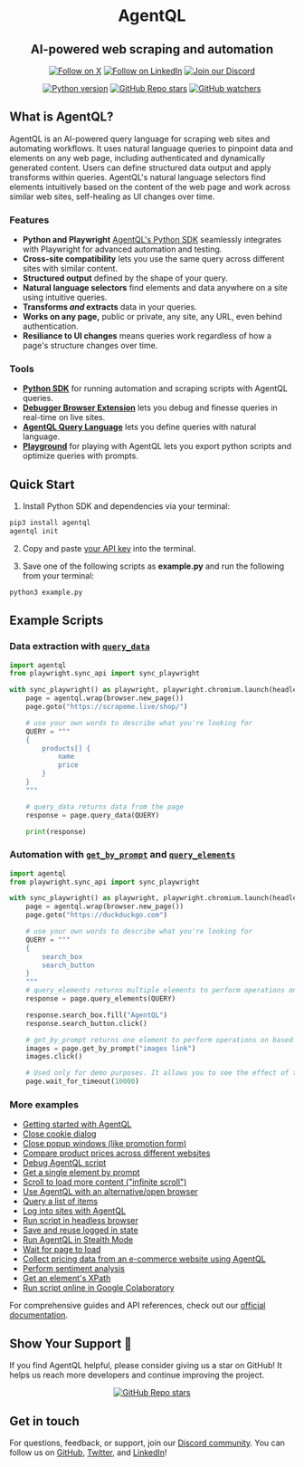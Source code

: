 <div align="center">

<h1>AgentQL</h1>
<h2>AI-powered web scraping and automation</h2>

<p align="center">
  <a href="https://twitter.com/agentql"><img src="https://img.shields.io/badge/Follow%20on%20X-000000?style=for-the-badge&logo=x&logoColor=white" alt="Follow on X" /></a>
  <a href="https://www.linkedin.com/company/tinyfish-ai"><img src="https://img.shields.io/badge/Follow%20on%20LinkedIn-0077B5?style=for-the-badge&logo=linkedin&logoColor=white" alt="Follow on LinkedIn" /></a>
  <a href="https://discord.gg/agentql"><img src="https://img.shields.io/badge/Join%20our%20Discord-5865F2?style=for-the-badge&logo=discord&logoColor=white" alt="Join our Discord" /></a>
</p>

<p align="center">
  <a href="https://pypi.org/project/agentql"><img src="https://img.shields.io/pypi/v/agentql" alt="Python version" /></a>
  <a href="#repository-details-container"><img src="https://img.shields.io/github/stars/tinyfish-io/agentql" alt="GitHub Repo stars" /></a>
  <a href="#repository-details-container"><img src="https://img.shields.io/github/watchers/tinyfish-io/agentql" alt="GitHub watchers" /></a>
</p>

</div>

## What is AgentQL?

AgentQL is an AI-powered query language for scraping web sites and automating workflows. It uses natural language queries to pinpoint data and elements on any web page, including authenticated and dynamically generated content. Users can define structured data output and apply transforms within queries. AgentQL's natural language selectors find elements intuitively based on the content of the web page and work across similar web sites, self-healing as UI changes over time.

### Features

- **Python and Playwright** [AgentQL's Python SDK](https://docs.agentql.com/installation/sdk-installation) seamlessly integrates with Playwright for advanced automation and testing.
- **Cross-site compatibility** lets you use the same query across different sites with similar content.
- **Structured output** defined by the shape of your query.
- **Natural language selectors** find elements and data anywhere on a site using intuitive queries.
- **Transforms _and_ extracts** data in your queries.
- **Works on any page,** public or private, any site, any URL, even behind authentication.
- **Resiliance to UI changes** means queries work regardless of how a page's structure changes over time.

### Tools

- **[Python SDK](https://docs.agentql.com/installation/sdk-installation)** for running automation and scraping scripts with AgentQL queries.
- **[Debugger Browser Extension](https://chromewebstore.google.com/detail/agentql-debugger/idnejmodeepdobpinkkgpkeabkabhhej)** lets you debug and finesse queries in real-time on live sites.
- **[AgentQL Query Language](https://docs.agentql.com/agentql-query/query-intro)** lets you define queries with natural language.
- **[Playground](https://playground.agentql.com/)** for playing with AgentQL lets you export python scripts and optimize queries with prompts.

## Quick Start

1. Install Python SDK and dependencies via your terminal:

```bash
pip3 install agentql
agentql init
```

2. Copy and paste [your API key](https://docs.agentql.com/dev) into the terminal.

3. Save one of the following scripts as **example.py** and run the following from your terminal:

```bash
python3 example.py
```

## Example Scripts

### Data extraction with [`query_data`](https://docs.agentql.com/api-references/agentql-page#querydata)

```python
import agentql
from playwright.sync_api import sync_playwright

with sync_playwright() as playwright, playwright.chromium.launch(headless=False) as browser:
    page = agentql.wrap(browser.new_page())
    page.goto("https://scrapeme.live/shop/")

    # use your own words to describe what you're looking for
    QUERY = """
    {
        products[] {
            name
            price
        }
    }
    """

    # query_data returns data from the page
    response = page.query_data(QUERY)

    print(response)
```

### Automation with [`get_by_prompt`](https://docs.agentql.com/api-references/agentql-page#getbyprompt) and [`query_elements`](https://docs.agentql.com/api-references/agentql-page#queryelements)

```python
import agentql
from playwright.sync_api import sync_playwright

with sync_playwright() as playwright, playwright.chromium.launch(headless=False) as browser:
    page = agentql.wrap(browser.new_page())
    page.goto("https://duckduckgo.com")

    # use your own words to describe what you're looking for
    QUERY = """
    {
        search_box
        search_button
    }
    """
    # query_elements returns multiple elements to perform operations on
    response = page.query_elements(QUERY)

    response.search_box.fill("AgentQL")
    response.search_button.click()

    # get_by_prompt returns one element to perform operations on based on the content you pass to it
    images = page.get_by_prompt("images link")
    images.click()

    # Used only for demo purposes. It allows you to see the effect of the script.
    page.wait_for_timeout(10000)
```

### More examples

- [Getting started with AgentQL](https://github.com/tinyfish-io/agentql/tree/main/examples/first_steps)
- [Close cookie dialog](https://github.com/tinyfish-io/agentql/tree/main/examples/close_cookie_dialog)
- [Close popup windows (like promotion form)](https://github.com/tinyfish-io/agentql/tree/main/examples/close_popup)
- [Compare product prices across different websites](https://github.com/tinyfish-io/agentql/tree/main/examples/compare_product_prices)
- [Debug AgentQL script](https://github.com/tinyfish-io/agentql/tree/main/examples/debug_script)
- [Get a single element by prompt](https://github.com/tinyfish-io/agentql/tree/main/examples/get_by_prompt)
- [Scroll to load more content ("infinite scroll")](https://github.com/tinyfish-io/agentql/tree/main/examples/infinite_scroll)
- [Use AgentQL with an alternative/open browser](https://github.com/tinyfish-io/agentql/tree/main/examples/interact_with_external_or_existing_browser)
- [Query a list of items](https://github.com/tinyfish-io/agentql/tree/main/examples/list_query_usage)
- [Log into sites with AgentQL](https://github.com/tinyfish-io/agentql/tree/main/examples/log_into_sites)
- [Run script in headless browser](https://github.com/tinyfish-io/agentql/tree/main/examples/run_script_in_headless_browser)
- [Save and reuse logged in state](https://github.com/tinyfish-io/agentql/tree/main/examples/save_and_load_authenticated_session)
- [Run AgentQL in Stealth Mode](https://github.com/tinyfish-io/fish-tank/tree/main/examples/stealth_mode)
- [Wait for page to load](https://github.com/tinyfish-io/agentql/tree/main/examples/wait_for_entire_page_load)
- [Collect pricing data from an e-commerce website using AgentQL](https://github.com/tinyfish-io/agentql/tree/main/application_examples/collect_ecommerce_pricing_data)
- [Perform sentiment analysis](https://github.com/tinyfish-io/fish-tank/tree/main/application_examples/perform_sentiment_analysis)
- [Get an element's XPath](https://github.com/tinyfish-io/fish-tank/tree/main/application_examples/xpath)
- [Run script online in Google Colaboratory](./examples/run_script_online_in_google_colab)

For comprehensive guides and API references, check out our [official documentation](https://docs.agentql.com).

## Show Your Support 🌟

If you find AgentQL helpful, please consider giving us a star on GitHub! It helps us reach more developers and continue improving the project.

<div align="center">
  <a href="#repository-details-container"><img src="https://img.shields.io/github/stars/tinyfish-io/agentql" alt="GitHub Repo stars" /></a>
</div>

## Get in touch

For questions, feedback, or support, join our [Discord community](https://discord.gg/agentql). You can follow us on [GitHub](https://github.com/tinyfish-io/), [Twitter](https://x.com/AgentQL), and [LinkedIn](https://www.linkedin.com/company/95728009)!
